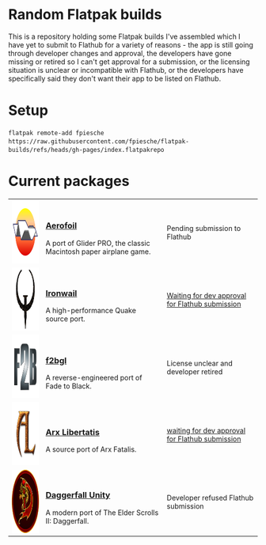# Random Flatpak builds

This is a repository holding some Flatpak builds I've assembled which I have yet to submit to Flathub for a variety of reasons - the app is still going through developer changes and approval, the developers have gone missing or retired so I can't get approval for a submission, or the licensing situation is unclear or incompatible with Flathub, or the developers have specifically said they don't want their app to be listed on Flathub.

# Setup

`flatpak remote-add fpiesche https://raw.githubusercontent.com/fpiesche/flatpak-builds/refs/heads/gh-pages/index.flatpakrepo`

# Current packages

| | | |
|:-:|:-|:-|
| [<img src="https://raw.githubusercontent.com/fpiesche/flatpak-builds/refs/heads/main/apps/io.github.elasota.aerofoil/io.github.elasota.aerofoil.png" width=128 height=128 />](https://fpiesche.github.io/flatpak-builds/io.github.elasota.aerofoil.xml) | <h3>[Aerofoil](https://fpiesche.github.io/flatpak-builds/io.github.elasota.aerofoil.xml)</h3>A port of Glider PRO, the classic Macintosh paper airplane game. | Pending submission to Flathub |
| [<img src="https://raw.githubusercontent.com/fpiesche/flatpak-builds/refs/heads/main/apps/io.github.andrei_drexler.ironwail/io.github.andrei_drexler.ironwail.png" width=128 height=128 />](https://fpiesche.github.io/flatpak-builds/io.github.andrei_drexler.ironwail.xml) | <h3>[Ironwail](https://fpiesche.github.io/flatpak-builds/io.github.andrei_drexler.ironwail.xml)</h3>A high-performance Quake source port. | [Waiting for dev approval for Flathub submission](https://github.com/andrei-drexler/ironwail/issues/241#issuecomment-2261224166) |
| [<img src="https://raw.githubusercontent.com/fpiesche/flatpak-builds/refs/heads/main/apps/io.github.fpiesche.f2bgl/io.github.fpiesche.f2bgl.png" width=128 height=128 />](https://fpiesche.github.io/flatpak-builds/io.github.fpiesche.f2bgl.xml) | <h3>[f2bgl](https://fpiesche.github.io/flatpak-builds/io.github.fpiesche.f2bgl.xml)</h3>A reverse-engineered port of Fade to Black. | License unclear and developer retired |
| [<img src="https://raw.githubusercontent.com/fpiesche/flatpak-builds/refs/heads/main/apps/org.arx_libertatis.arxlibertatis/org.arx_libertatis.arxlibertatis.png" width=128 height=128 />](https://fpiesche.github.io/flatpak-builds/org.arx_libertatis.arxlibertatis.xml) | <h3>[Arx Libertatis](https://fpiesche.github.io/flatpak-builds/org.arx_libertatis.arxlibertatis.xml)</h3>A source port of Arx Fatalis. | [waiting for dev approval for Flathub submission](https://bugs.arx-libertatis.org/arx/issues/1747) |
| [<img src="https://raw.githubusercontent.com/fpiesche/flatpak-builds/refs/heads/main/apps/io.github.interkarma.daggerfall-unity/io.github.interkarma.daggerfall-unity.png" width=128 height=128 />](https://fpiesche.github.io/flatpak-builds/io.github.interkarma.daggerfall-unity.xml) | <h3>[Daggerfall Unity](https://fpiesche.github.io/flatpak-builds/io.github.interkarma.daggerfall-unity.xml)</h3>A modern port of The Elder Scrolls II: Daggerfall. | Developer refused Flathub submission |
